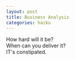 ```yaml
---
layout: post
title: Business Analysis
categories: haiku
---
```

How hard will it be?  
When can you deliver it?  
IT's constipated.  
  
